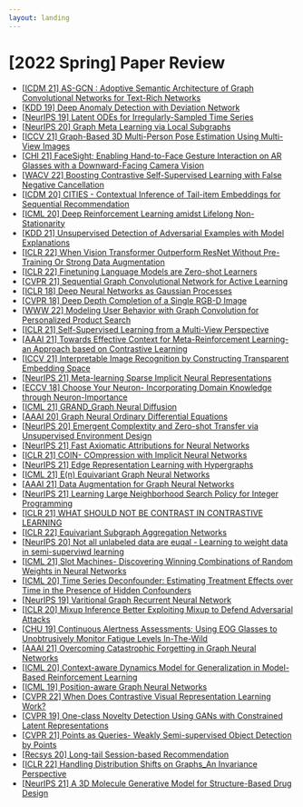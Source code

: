 ```yaml
---
layout: landing
---
```


# \[2022 Spring] Paper Review

* [\[ICDM 21\] AS-GCN : Adoptive Semantic Architecture of Graph Convolutional Networks for Text-Rich Networks](../2022-spring/ICDM-2021-ASGCN.md)
* [\[KDD 19\] Deep Anomaly Detection with Deviation Network](../2022-spring/SIGKDD-2019-DevNet.md)
* [\[NeurIPS 19\] Latent ODEs for Irregularly-Sampled Time Series](../2022-spring/NeurIPS-2020-LatentODE.md)
* [\[NeurIPS 20\] Graph Meta Learning via Local Subgraphs](../2022-spring/NeurIPS-2020-G-Meta.md)
* [\[ICCV 21\] Graph-Based 3D Multi-Person Pose Estimation Using Multi-View Images](../2022-spring/iccv-2021-graph-based-3d-multi-person-pose-estimation-using-multi-view-images.md)
* [\[CHI 21\] FaceSight; Enabling Hand-to-Face Gesture Interaction on AR Glasses with a Downward-Facing Camera Vision](../2022-spring/chi-2021-facesight.md)
* [\[WACV 22\] Boosting Contrastive Self-Supervised Learning with False Negative Cancellation](../2022-spring/WACV-2022-FNC.md)
* [\[ICDM 20\] CITIES - Contextual Inference of Tail-item Embeddings for Sequential Recommendation](../2022-spring/ICDM-2020-Cites.md)
* [\[ICML 20\] Deep Reinforcement Learning amidst Lifelong Non-Stationarity](../2022-spring/LILAC.md)
* [\[KDD 21\] Unsupervised Detection of Adversarial Examples with Model Explanations](../2022-spring/kdd-2021-unsupervised-detection-of-adversarial-examples-with-model-explanations.md)
* [\[ICLR 22\] When Vision Transformer Outperform ResNet Without Pre-Training Or Strong Data Augmentation](../2022-spring/iclr-2022-when\_vision\_transformer\_outperform\_resnets\_without\_pre-training\_or\_strong\_data\_augmentations.md)
* [\[ICLR 22\] Finetuning Language Models are Zero-shot Learners](../2022-spring/iclr-2022-flan.md)
* [\[CVPR 21\] Sequential Graph Convolutional Network for Active Learning](../2022-spring/cvpr-2021-sequential\_graph\_convolutional\_network\_for\_active\_learning.md)
* [\[ICLR 18\] Deep Neural Networks as Gaussian Processes](../2022-spring/ICLR-2018-DNNGP.md)
* [\[CVPR 18\] Deep Depth Completion of a Single RGB-D Image](../2022-spring/\_CVPR\_2018\_RGB-D.md)
* [\[WWW 22\] Modeling User Behavior with Graph Convolution for Personalized Product Search](../2022-spring/www-2022-sbg.md)
* [\[ICLR 21\] Self-Supervised Learning from a Multi-View Perspective](../2022-spring/ICLR21-self-sup-information-theory.md)
* [\[AAAI 21\] Towards Effective Context for Meta-Reinforcement Learning- an Approach based on Contrastive Learning](../2022-spring/aaai-2021-ccm.md)
* [\[ICCV 21\] Interpretable Image Recognition by Constructing Transparent Embedding Space](../2022-spring/ICCV-2021-Interpretable-Image-Recognition-by-Constructing-Transparent-Embedding-Space.md)
* [\[NeurIPS 21\] Meta-learning Sparse Implicit Neural Representations](../2022-spring/neurips-2021-meta-learning-spare-implicit-neural-representations-eng.md)
* [\[ECCV 18\] Choose Your Neuron- Incorporating Domain Knowledge through Neuron-Importance](../2022-spring/ECCV-2018-NIWT.md)
* [\[ICML 21\] GRAND\_Graph Neural Diffusion](../2022-spring/icml-2021-grand.md)
* [\[AAAI 20\] Graph Neural Ordinary Differential Equations](../2022-spring/AAAI-2020-GDE.md)
* [\[NeurIPS 20\] Emergent Complextity and Zero-shot Transfer via Unsupervised Environment Design](../2022-spring/neurips-2020-paired.md)
* [\[NeurIPS 21\] Fast Axiomatic Attributions for Neural Networks](../2022-spring/NeurIPS-2021-XGradient.md)
* [\[ICLR 21\] COIN- COmpression with Implicit Neural Networks](../2022-spring/Reviewpaper\_20214798\_Esmeedehaas.md)
* [\[NeurIPS 21\] Edge Representation Learning with Hypergraphs](../2022-spring/neurlps-2021-hypergraphs\_with\_dht.md)
* [\[ICML 21\] E(n) Equivariant Graph Neural Networks](<../2022-spring/icml-2021-e(n) equivariant graph neural networks.md>)
* [\[AAAI 21\] Data Augmentation for Graph Neural Networks](../2022-spring/aaai-2020-dataaugmentationforgraph.md)
* [\[NeurIPS 21\] Learning Large Neighborhood Search Policy for Integer Programming](../2022-spring/NeurIPS-2021-Learning-Large-Neighborhood-Search-Policy-for-Integer-Programming.md)
* [\[ICLR 21\] WHAT SHOULD NOT BE CONTRAST IN CONTRASTIVE LEARNING](../2022-spring/iclr-2021-what\_should\_not\_be\_contrastive.md)
* [\[ICLR 22\] Equivariant Subgraph Aggregation Networks](../2022-spring/ESAN.md)
* [\[NeurIPS 20\] Not all unlabeled data are euqal - Learning to weight data in semi-superviwd learning](../2022-spring/RobustSSL\_.md)
* [\[ICML 21\] Slot Machines- Discovering Winning Combinations of Random Weights in Neural Networks](../2022-spring/ICML-2021-SlotMachines.md)
* [\[ICML 20\] Time Series Deconfounder: Estimating Treatment Effects over Time in the Presence of Hidden Confounders](../2022-spring/ICML-2020-TimeSeriesDeconfounder.md)
* [\[NeurIPS 19\] Varitional Graph Recurrent Neural Network](../2022-spring/VGRNN.md)
* [\[ICLR 20\] Mixup Inference Better Exploiting Mixup to Defend Adversarial Attacks](../2022-spring/ICLR-2020-Mixup-Inference.md)
* [\[CHU 19\] Continuous Alertness Assessments; Using EOG Glasses to Unobtrusively Monitor Fatigue Levels In-The-Wild](../2022-spring/chi-2019-caa.md)
* [\[AAAI 21\] Overcoming Catastrophic Forgetting in Graph Neural Networks](../2022-spring/AAAI-2021-Overcoming-Catastrophic-Forgetting-in-Graph-Neural-Networks.md)
* [\[ICML 20\] Context-aware Dynamics Model for Generalization in Model-Based Reinforcement Learning](../2022-spring/CaDM.md)
* [\[ICML 19\] Position-aware Graph Neural Networks](../2022-spring/ICML-2019-PGNN.md)
* [\[CVPR 22\] When Does Contrastive Visual Representation Learning Work?](../2022-spring/CVPR-2022-When-Does-Contrastive-Visual-Representation-Learning-Work.md)
* [\[CVPR  19\] One-class Novelty Detection Using GANs with Constrained Latent Representations](../2022-spring/CVPR-2019-OCGAN.md)
* [\[CVPR 21\] Points as Queries- Weakly Semi-supervised Object Detection by Points](../2022-spring/iclr-2022-pfgnn.md)
* [\[Recsys 20\] Long-tail Session-based Recommendation](../2022-spring/Recsys-2020-TailNet.md)
* [\[ICLR 22\] Handling Distribution Shifts on Graphs\_An Invariance Perspective](../2022-spring/iclr-2022-eerm.md)
* [\[NeurIPS 21\] A 3D Molecule Generative Model for Structure-Based Drug Design](../2022-spring/neurips-2021-3d-molecule-generative-model-for-structure-based-drug-design.md)
